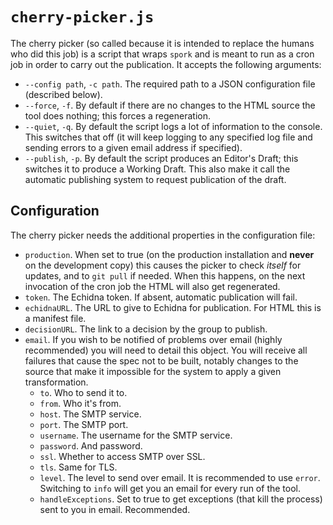 
# `cherry-picker.js`

The cherry picker (so called because it is intended to replace the humans who did this job) is a
script that wraps `spork` and is meant to run as a cron job in order to carry out the publication.
It accepts the following arguments:

* `--config path`, `-c path`. The required path to a JSON configuration file (described below).
* `--force`, `-f`. By default if there are no changes to the HTML source the tool does nothing; this
  forces a regeneration.
* `--quiet`, `-q`. By default the script logs a lot of information to the console. This switches
  that off (it will keep logging to any specified log file and sending errors to a given email
  address if specified).
* `--publish`, `-p`. By default the script produces an Editor's Draft; this switches it to produce
  a Working Draft. This also make it call the automatic publishing system to request publication of
  the draft.

## Configuration

The cherry picker needs the additional properties in the configuration file:

* `production`. When set to true (on the production installation and **never** on the development
  copy) this causes the picker to check *itself* for updates, and to `git pull` if needed. When this
  happens, on the next invocation of the cron job the HTML will also get regenerated.
* `token`. The Echidna token. If absent, automatic publication will fail.
* `echidnaURL`. The URL to give to Echidna for publication. For HTML this is a manifest file.
* `decisionURL`. The link to a decision by the group to publish.
* `email`. If you wish to be notified of problems over email (highly recommended) you will need to
  detail this object. You will receive all failures that cause the spec not to be built, notably
  changes to the source that make it impossible for the system to apply a given transformation.
    * `to`. Who to send it to.
    * `from`. Who it's from.
    * `host`. The SMTP service.
    * `port`. The SMTP port.
    * `username`. The username for the SMTP service.
    * `password`. And password.
    * `ssl`. Whether to access SMTP over SSL.
    * `tls`. Same for TLS.
    * `level`. The level to send over email. It is recommended to use `error`. Switching to `info` will
      get you an email for every run of the tool.
    * `handleExceptions`. Set to true to get exceptions (that kill the process) sent to you in email.
      Recommended.
